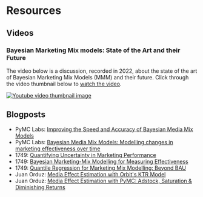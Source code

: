 # Resources

## Videos

### Bayesian Marketing Mix models: State of the Art and their Future
The video below is a discussion, recorded in 2022, about the state of the art of Bayesian Marketing Mix Models (MMM) and their future. Click through the video thumbnail below to [watch the video](https://www.youtube.com/watch?v=xVx91prC81g).

[![Youtube video thumbnail image](https://img.youtube.com/vi/xVx91prC81g/maxresdefault.jpg)](https://www.youtube.com/watch?v=xVx91prC81g)


## Blogposts

* PyMC Labs: [Improving the Speed and Accuracy of Bayesian Media Mix Models](https://www.pymc-labs.io/blog-posts/reducing-customer-acquisition-costs-how-we-helped-optimizing-hellofreshs-marketing-budget/)
* PyMC Labs: [Bayesian Media Mix Models: Modelling changes in marketing effectiveness over time](https://www.pymc-labs.io/blog-posts/modelling-changes-marketing-effectiveness-over-time/)
* 1749: [Quantifying Uncertainty in Marketing Performance](https://1749.io/resource-centre/f/quantifying-uncertainty-in-marketing-performance)
* 1749: [Bayesian Marketing-Mix Modelling for Measuring Effectiveness](https://1749.io/resource-centre/f/bayesian-marketing-mix-modelling-in-measuring-effectiveness)
* 1749: [Quantile Regression for Marketing Mix Modelling: Beyond BAU](https://1749.io/resource-centre/f/quantile-regression-for-marketing-mix-modelling-beyond-bau)
* Juan Orduz: [Media Effect Estimation with Orbit's KTR Model](https://juanitorduz.github.io/orbit_mmm/)
* Juan Orduz: [Media Effect Estimation with PyMC: Adstock, Saturation & Diminishing Returns](https://juanitorduz.github.io/pymc_mmm/)
